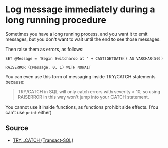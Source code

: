 # Log message immediately during a long running procedure

Sometimes you have a long running process, and you want it to emit messages, but you don't want to wait until the end to see those messages.

Then raise them as errors, as follows:


    SET @Message = 'Begin Switcharoo at ' + CAST(GETDATE() AS VARCHAR(50))

    RAISERROR (@Message, 0, 1) WITH NOWAIT


You can even use this form of messaging inside TRY/CATCH statements because:

> TRY/CATCH in SQL will only catch errors with severity > 10, so using RAISERROR in this way won't jump into your CATCH statement.


You cannot use it inside functions, as functions prohibit side effects. (You can't use `print` either)


## Source

 * [TRY...CATCH (Transact-SQL)](https://msdn.microsoft.com/en-us/library/ms175976.aspx)